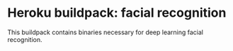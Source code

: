 Heroku buildpack: facial recognition
=======================

This buildpack contains binaries necessary for deep learning facial recognition.